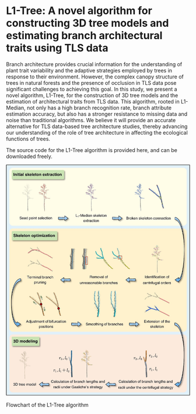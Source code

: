 # L1-Tree: A novel algorithm for constructing 3D tree models and estimating branch architectural traits using TLS data

Branch architecture provides crucial information for the understanding of plant trait variability and the adaptive strategies employed by trees in response to their environment. However, the complex canopy structure of trees in natural forests and the presence of occlusion in TLS data pose significant challenges to achieving this goal. In this study, we present a novel algorithm, L1-Tree, for the construction of 3D tree models and the estimation of architectural traits from TLS data. This algorithm, rooted in L1-Median, not only has a high branch recognition rate, branch attribute estimation accuracy, but also has a stronger resistance to missing data and noise than traditional algorithms. We believe it will provide an accurate alternative for TLS data-based tree architecture studies, thereby advancing our understanding of the role of tree architecture in affecting the ecological functions of trees.

The source code for the L1-Tree algorithm is provided here, and can be downloaded freely.

<p align="center">
  <img src="./Data/flowchart.jpg">
  <figcaption>Flowchart of the L1-Tree algorithm</figcaption>
</p>
